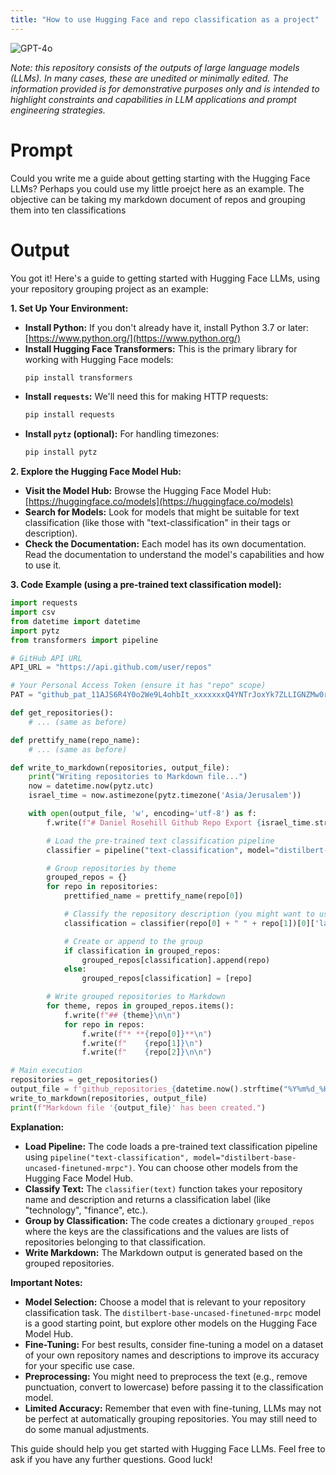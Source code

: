 ```yaml
---
title: "How to use Hugging Face and repo classification as a project"
---
```

![GPT-4o](https://img.shields.io/badge/GPT--4o-3333FF?style=for-the-badge&logo=openai&logoColor=white)



*Note: this repository consists of the outputs of large language models (LLMs). In many cases, these are unedited or minimally edited. The information provided is for demonstrative purposes only and is intended to highlight constraints and capabilities in LLM applications and prompt engineering strategies.*


# Prompt

Could you write me a guide about getting starting with the Hugging Face LLMs? Perhaps you could use my little proejct here as an example. The objective can be taking my markdown document of repos and grouping them into ten classifications

# Output

You got it! Here's a guide to getting started with Hugging Face LLMs, using your repository grouping project as an example:

**1.  Set Up Your Environment:**

* **Install Python:**  If you don't already have it, install Python 3.7 or later: [https://www.python.org/](https://www.python.org/)
* **Install Hugging Face Transformers:** This is the primary library for working with Hugging Face models:
    ```bash
    pip install transformers
    ```
* **Install `requests`:**  We'll need this for making HTTP requests:
    ```bash
    pip install requests
    ```
* **Install `pytz` (optional):** For handling timezones:
    ```bash
    pip install pytz
    ```

**2.  Explore the Hugging Face Model Hub:**

* **Visit the Model Hub:** Browse the Hugging Face Model Hub: [https://huggingface.co/models](https://huggingface.co/models)
* **Search for Models:**  Look for models that might be suitable for text classification (like those with "text-classification" in their tags or description).
* **Check the Documentation:**  Each model has its own documentation.  Read the documentation to understand the model's capabilities and how to use it.

**3.  Code Example (using a pre-trained text classification model):**

```python
import requests
import csv
from datetime import datetime
import pytz
from transformers import pipeline

# GitHub API URL
API_URL = "https://api.github.com/user/repos"

# Your Personal Access Token (ensure it has "repo" scope)
PAT = "github_pat_11AJS6R4Y0o2We9L4ohbIt_xxxxxxxQ4YNTrJoxYk7ZLLIGNZMw0rn87I"

def get_repositories():
    # ... (same as before)

def prettify_name(repo_name):
    # ... (same as before)

def write_to_markdown(repositories, output_file):
    print("Writing repositories to Markdown file...")
    now = datetime.now(pytz.utc)
    israel_time = now.astimezone(pytz.timezone('Asia/Jerusalem'))

    with open(output_file, 'w', encoding='utf-8') as f:
        f.write(f"# Daniel Rosehill Github Repo Export {israel_time.strftime('%d-%m-%y %H:%M:%S')} (Israel) / {now.strftime('%d-%m-%y %H:%M:%S')} (UTC)\n\n")

        # Load the pre-trained text classification pipeline
        classifier = pipeline("text-classification", model="distilbert-base-uncased-finetuned-mrpc") 

        # Group repositories by theme
        grouped_repos = {}
        for repo in repositories:
            prettified_name = prettify_name(repo[0])

            # Classify the repository description (you might want to use the name too)
            classification = classifier(repo[0] + " " + repo[1])[0]['label']

            # Create or append to the group
            if classification in grouped_repos:
                grouped_repos[classification].append(repo)
            else:
                grouped_repos[classification] = [repo]

        # Write grouped repositories to Markdown
        for theme, repos in grouped_repos.items():
            f.write(f"## {theme}\n\n")
            for repo in repos:
                f.write(f"* **{repo[0]}**\n")
                f.write(f"    {repo[1]}\n")
                f.write(f"    {repo[2]}\n\n")

# Main execution
repositories = get_repositories()
output_file = f'github_repositories_{datetime.now().strftime("%Y%m%d_%H%M%S")}.md'
write_to_markdown(repositories, output_file)
print(f"Markdown file '{output_file}' has been created.")
```

**Explanation:**

* **Load Pipeline:**  The code loads a pre-trained text classification pipeline using `pipeline("text-classification", model="distilbert-base-uncased-finetuned-mrpc")`. You can choose other models from the Hugging Face Model Hub.
* **Classify Text:**  The `classifier(text)` function takes your repository name and description and returns a classification label (like "technology", "finance", etc.).  
* **Group by Classification:** The code creates a dictionary `grouped_repos` where the keys are the classifications and the values are lists of repositories belonging to that classification. 
* **Write Markdown:** The Markdown output is generated based on the grouped repositories.

**Important Notes:**

* **Model Selection:** Choose a model that is relevant to your repository classification task. The `distilbert-base-uncased-finetuned-mrpc` model is a good starting point, but explore other models on the Hugging Face Model Hub.
* **Fine-Tuning:**  For best results, consider fine-tuning a model on a dataset of your own repository names and descriptions to improve its accuracy for your specific use case.
* **Preprocessing:**  You might need to preprocess the text (e.g., remove punctuation, convert to lowercase) before passing it to the classification model.
* **Limited Accuracy:**  Remember that even with fine-tuning, LLMs may not be perfect at automatically grouping repositories. You may still need to do some manual adjustments.

This guide should help you get started with Hugging Face LLMs.  Feel free to ask if you have any further questions. Good luck!



